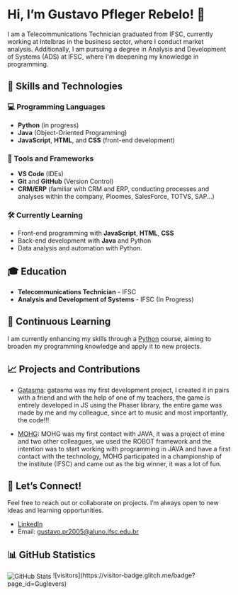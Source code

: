 # Hi, I’m Gustavo Pfleger Rebelo! 👋

I am a Telecommunications Technician graduated from IFSC, currently working at Intelbras in the business sector, where I conduct market analysis. Additionally, I am pursuing a degree in Analysis and Development of Systems (ADS) at IFSC, where I'm deepening my knowledge in programming.

## 🚀 Skills and Technologies

### 💻 Programming Languages
- **Python** (in progress)
- **Java** (Object-Oriented Programming)
- **JavaScript**, **HTML**, and **CSS** (front-end development)

### 🔧 Tools and Frameworks
- **VS Code** (IDEs)
- **Git** and **GitHub** (Version Control)
- **CRM/ERP** (familiar with CRM and ERP, conducting processes and analyses within the company, Ploomes, SalesForce, TOTVS, SAP...)

### 🛠 Currently Learning
- Front-end programming with **JavaScript**, **HTML**, **CSS**
- Back-end development with **Java** and Python
- Data analysis and automation with Python.

## 🎓 Education

- **Telecommunications Technician** - IFSC
- **Analysis and Development of Systems** - IFSC (In Progress)

## 🌱 Continuous Learning

I am currently enhancing my skills through a [Python](https://www.udemy.com/course/python-3-do-zero-ao-avancado/?couponCode=24T6MT102824) course, aiming to broaden my programming knowledge and apply it to new projects.

## 📈 Projects and Contributions

- [Gatasma](https://github.com/ARMBREAKERS-GAMES/Gatasma): 
gatasma was my first development project, I created it in pairs with a friend and with the help of one of my teachers, the game is entirely developed in JS using the Phaser library, the entire game was made by me and my colleague, since art to music and most importantly, the code!!!

- [MOHG](https://github.com/MOHG-Enterprises/MOHG): MOHG was my first contact with JAVA, it was a project of mine and two other colleagues, we used the ROBOT framework and the intention was to start working with programming in JAVA and have a first contact with the technology, MOHG participated in a championship of the institute (IFSC) and came out as the big winner, it was a lot of fun.

## 💬 Let’s Connect!

Feel free to reach out or collaborate on projects. I’m always open to new ideas and learning opportunities.

- [LinkedIn](https://www.linkedin.com/in/gustavo-pfleger-rebelo-295554287/)
- Email: gustavo.pr2005@aluno.ifsc.edu.br

## 📊 GitHub Statistics
<img align="center" src="https://github-readme-stats.vercel.app/api?username=Guglevers&show_icons=true&hide_border=true&theme=radical" alt="GitHub Stats" />
![visitors](https://visitor-badge.glitch.me/badge?page_id=Guglevers)





